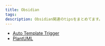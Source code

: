 ```yaml
---
title: Obsidian
tags:
description: Obsidian関連のtipsをまとめてます。
---
```


- [Auto Template Trigger](./auto_template_trigger.md)
- [PlantUML](./plantuml.md)
